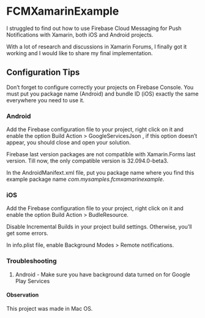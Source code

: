 # FCMXamarinExample

I struggled to find out how to use Firebase Cloud Messaging for Push Notifications with Xamarin, both iOS and Android projects. 

With a lot of research and discussions in Xamarin Forums, I finally got it working and I would like to share my final implementation.


## Configuration Tips

Don’t forget to configure correctly your projects on Firebase Console. 
You must put you package name (Android) and bundle ID (iOS) exactly the same everywhere you need to use it.  

### Android

Add the Firebase configuration file to your project, right click on it and enable the option Build Action > GoogleServicesJson , if this option doesn’t appear, you should close and open your solution.

Firebase last version packages are not compatible with Xamarin.Forms last version. Till now, the only compatible version is 32.094.0-beta3.

In the AndroidManifext.xml file, put you package name where you find this example package name *com.mysamples.fcmxamarinexample*.


### iOS

Add the Firebase configuration file to your project, right click on it and enable the option Build Action > BudleResource.

Disable Incremental Builds in your project build settings. Otherwise, you’ll get some errors.

In info.plist file, enable Background Modes > Remote notifications.

### Troubleshooting

1) Android - Make sure you have background data turned on for Google Play Services

#### Observation

This project was made in Mac OS. 




